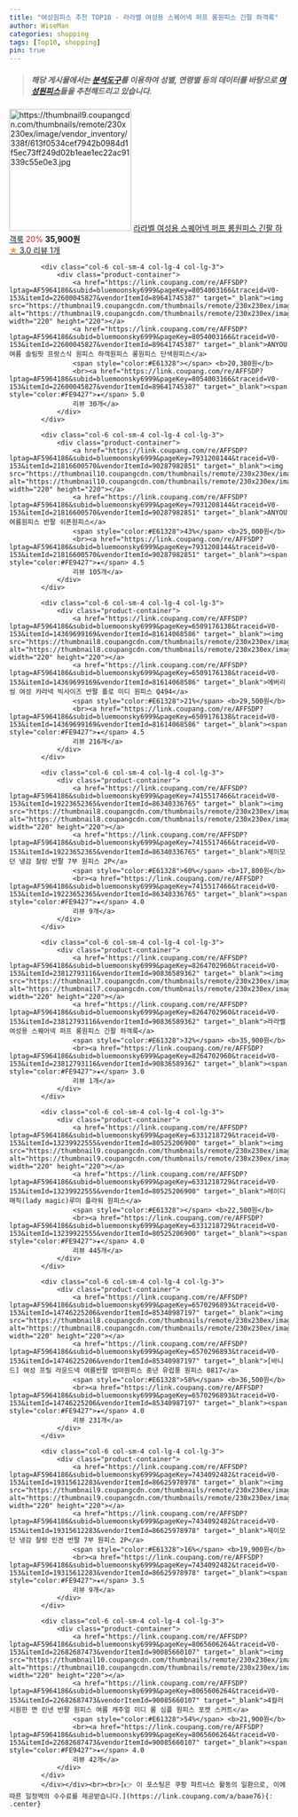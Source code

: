 ```yaml
---
title: "여성원피스 추천 TOP10 - 라라벨 여성용 스퀘어넥 퍼프 롱원피스 긴팔 하객룩"
author: WiseMan
categories: shopping
tags: [Top10, shopping]
pin: true
---
```


> ##### 해당 게시물에서는 [**분석도구**](https://itemscout.io/)를 이용하여 **성별**, **연령별** 등의 데이터를 바탕으로 [**여성원피스**](https://link.coupang.com/a/baae76)들을 추천해드리고 있습니다.
<div class="container"><div class="row">
            <div class="col-6 col-sm-4 col-lg-4 col-lg-3">
                <div class="product-container">
                    <a href="https://link.coupang.com/re/AFFSDP?lptag=AF5964186&subid=bluemoonsky6999&pageKey=8264702960&traceid=V0-153&itemId=23812793120&vendorItemId=90836589372" target="_blank"><img src="https://thumbnail9.coupangcdn.com/thumbnails/remote/230x230ex/image/vendor_inventory/338f/613f0534cef7942b0984d1f5ec73ff249d02b1eae1ec22ac91339c55e0e3.jpg" alt="https://thumbnail9.coupangcdn.com/thumbnails/remote/230x230ex/image/vendor_inventory/338f/613f0534cef7942b0984d1f5ec73ff249d02b1eae1ec22ac91339c55e0e3.jpg" width="220" height="220"></a>
                    <a href="https://link.coupang.com/re/AFFSDP?lptag=AF5964186&subid=bluemoonsky6999&pageKey=8264702960&traceid=V0-153&itemId=23812793120&vendorItemId=90836589372" target="_blank">라라벨 여성용 스퀘어넥 퍼프 롱원피스 긴팔 하객룩</a>
                    <span style="color:#E61328">20%</span> <b>35,900원</b>
                    <br><a href="https://link.coupang.com/re/AFFSDP?lptag=AF5964186&subid=bluemoonsky6999&pageKey=8264702960&traceid=V0-153&itemId=23812793120&vendorItemId=90836589372" target="_blank"><span style="color:#FE9427">★</span> 3.0
                    리뷰 1개</a>
                </div>
            </div>
            
            <div class="col-6 col-sm-4 col-lg-4 col-lg-3">
                <div class="product-container">
                    <a href="https://link.coupang.com/re/AFFSDP?lptag=AF5964186&subid=bluemoonsky6999&pageKey=8054003166&traceid=V0-153&itemId=22600045827&vendorItemId=89641745387" target="_blank"><img src="https://thumbnail9.coupangcdn.com/thumbnails/remote/230x230ex/image/vendor_inventory/a9b1/2b1a0e0d05882f9a20d728d54cfad89c1bb0158472aa4d36a3dc0c7236ae.jpg" alt="https://thumbnail9.coupangcdn.com/thumbnails/remote/230x230ex/image/vendor_inventory/a9b1/2b1a0e0d05882f9a20d728d54cfad89c1bb0158472aa4d36a3dc0c7236ae.jpg" width="220" height="220"></a>
                    <a href="https://link.coupang.com/re/AFFSDP?lptag=AF5964186&subid=bluemoonsky6999&pageKey=8054003166&traceid=V0-153&itemId=22600045827&vendorItemId=89641745387" target="_blank">ANYOU 여름 슬림핏 프랑스식 원피스 하객원피스 롱원피스 단색원피스</a>
                    <span style="color:#E61328"></span> <b>20,380원</b>
                    <br><a href="https://link.coupang.com/re/AFFSDP?lptag=AF5964186&subid=bluemoonsky6999&pageKey=8054003166&traceid=V0-153&itemId=22600045827&vendorItemId=89641745387" target="_blank"><span style="color:#FE9427">★</span> 5.0
                    리뷰 30개</a>
                </div>
            </div>
            
            <div class="col-6 col-sm-4 col-lg-4 col-lg-3">
                <div class="product-container">
                    <a href="https://link.coupang.com/re/AFFSDP?lptag=AF5964186&subid=bluemoonsky6999&pageKey=7931208144&traceid=V0-153&itemId=21816600570&vendorItemId=90287982851" target="_blank"><img src="https://thumbnail10.coupangcdn.com/thumbnails/remote/230x230ex/image/vendor_inventory/da9f/a8d2eea7b3eb64c922da1b564eb82b5809c23792d62b860967faabac148f.jpg" alt="https://thumbnail10.coupangcdn.com/thumbnails/remote/230x230ex/image/vendor_inventory/da9f/a8d2eea7b3eb64c922da1b564eb82b5809c23792d62b860967faabac148f.jpg" width="220" height="220"></a>
                    <a href="https://link.coupang.com/re/AFFSDP?lptag=AF5964186&subid=bluemoonsky6999&pageKey=7931208144&traceid=V0-153&itemId=21816600570&vendorItemId=90287982851" target="_blank">ANYOU 여름원피스 반팔 쉬폰원피스</a>
                    <span style="color:#E61328">43%</span> <b>25,000원</b>
                    <br><a href="https://link.coupang.com/re/AFFSDP?lptag=AF5964186&subid=bluemoonsky6999&pageKey=7931208144&traceid=V0-153&itemId=21816600570&vendorItemId=90287982851" target="_blank"><span style="color:#FE9427">★</span> 4.5
                    리뷰 105개</a>
                </div>
            </div>
            
            <div class="col-6 col-sm-4 col-lg-4 col-lg-3">
                <div class="product-container">
                    <a href="https://link.coupang.com/re/AFFSDP?lptag=AF5964186&subid=bluemoonsky6999&pageKey=6509176138&traceid=V0-153&itemId=14369699169&vendorItemId=81614068586" target="_blank"><img src="https://thumbnail8.coupangcdn.com/thumbnails/remote/230x230ex/image/vendor_inventory/6897/c197c616d7f6b0037bcbad96116a69911be7202d268768d7cdd170a7598f.jpeg" alt="https://thumbnail8.coupangcdn.com/thumbnails/remote/230x230ex/image/vendor_inventory/6897/c197c616d7f6b0037bcbad96116a69911be7202d268768d7cdd170a7598f.jpeg" width="220" height="220"></a>
                    <a href="https://link.coupang.com/re/AFFSDP?lptag=AF5964186&subid=bluemoonsky6999&pageKey=6509176138&traceid=V0-153&itemId=14369699169&vendorItemId=81614068586" target="_blank">에버리씽 여성 카라넥 빅사이즈 반팔 폴로 미디 원피스 Q494</a>
                    <span style="color:#E61328">21%</span> <b>29,500원</b>
                    <br><a href="https://link.coupang.com/re/AFFSDP?lptag=AF5964186&subid=bluemoonsky6999&pageKey=6509176138&traceid=V0-153&itemId=14369699169&vendorItemId=81614068586" target="_blank"><span style="color:#FE9427">★</span> 4.5
                    리뷰 216개</a>
                </div>
            </div>
            
            <div class="col-6 col-sm-4 col-lg-4 col-lg-3">
                <div class="product-container">
                    <a href="https://link.coupang.com/re/AFFSDP?lptag=AF5964186&subid=bluemoonsky6999&pageKey=7415517466&traceid=V0-153&itemId=19223652365&vendorItemId=86340336765" target="_blank"><img src="https://thumbnail8.coupangcdn.com/thumbnails/remote/230x230ex/image/vendor_inventory/c28a/7957ee949be24ee2f520c8e82e8ccd6a17cb695593edebd010092f43a598.jpg" alt="https://thumbnail8.coupangcdn.com/thumbnails/remote/230x230ex/image/vendor_inventory/c28a/7957ee949be24ee2f520c8e82e8ccd6a17cb695593edebd010092f43a598.jpg" width="220" height="220"></a>
                    <a href="https://link.coupang.com/re/AFFSDP?lptag=AF5964186&subid=bluemoonsky6999&pageKey=7415517466&traceid=V0-153&itemId=19223652365&vendorItemId=86340336765" target="_blank">제이모던 냉감 찰랑 반팔 7부 원피스 2P</a>
                    <span style="color:#E61328">60%</span> <b>17,800원</b>
                    <br><a href="https://link.coupang.com/re/AFFSDP?lptag=AF5964186&subid=bluemoonsky6999&pageKey=7415517466&traceid=V0-153&itemId=19223652365&vendorItemId=86340336765" target="_blank"><span style="color:#FE9427">★</span> 4.0
                    리뷰 9개</a>
                </div>
            </div>
            
            <div class="col-6 col-sm-4 col-lg-4 col-lg-3">
                <div class="product-container">
                    <a href="https://link.coupang.com/re/AFFSDP?lptag=AF5964186&subid=bluemoonsky6999&pageKey=8264702960&traceid=V0-153&itemId=23812793116&vendorItemId=90836589362" target="_blank"><img src="https://thumbnail7.coupangcdn.com/thumbnails/remote/230x230ex/image/vendor_inventory/a9b7/e27431a76650a0b20ac726620093ca8626cb746a76528f27ba05a4c71c8e.jpg" alt="https://thumbnail7.coupangcdn.com/thumbnails/remote/230x230ex/image/vendor_inventory/a9b7/e27431a76650a0b20ac726620093ca8626cb746a76528f27ba05a4c71c8e.jpg" width="220" height="220"></a>
                    <a href="https://link.coupang.com/re/AFFSDP?lptag=AF5964186&subid=bluemoonsky6999&pageKey=8264702960&traceid=V0-153&itemId=23812793116&vendorItemId=90836589362" target="_blank">라라벨 여성용 스퀘어넥 퍼프 롱원피스 긴팔 하객룩</a>
                    <span style="color:#E61328">32%</span> <b>35,900원</b>
                    <br><a href="https://link.coupang.com/re/AFFSDP?lptag=AF5964186&subid=bluemoonsky6999&pageKey=8264702960&traceid=V0-153&itemId=23812793116&vendorItemId=90836589362" target="_blank"><span style="color:#FE9427">★</span> 3.0
                    리뷰 1개</a>
                </div>
            </div>
            
            <div class="col-6 col-sm-4 col-lg-4 col-lg-3">
                <div class="product-container">
                    <a href="https://link.coupang.com/re/AFFSDP?lptag=AF5964186&subid=bluemoonsky6999&pageKey=6331218729&traceid=V0-153&itemId=13239922555&vendorItemId=80525206900" target="_blank"><img src="https://thumbnail9.coupangcdn.com/thumbnails/remote/230x230ex/image/vendor_inventory/431d/eabffa3c194402057b9afca0d46a5e1a0ef005e723f20f4b43a8c1b48601.jpg" alt="https://thumbnail9.coupangcdn.com/thumbnails/remote/230x230ex/image/vendor_inventory/431d/eabffa3c194402057b9afca0d46a5e1a0ef005e723f20f4b43a8c1b48601.jpg" width="220" height="220"></a>
                    <a href="https://link.coupang.com/re/AFFSDP?lptag=AF5964186&subid=bluemoonsky6999&pageKey=6331218729&traceid=V0-153&itemId=13239922555&vendorItemId=80525206900" target="_blank">레이디 매직(lady magic)루미 플라워 원피스</a>
                    <span style="color:#E61328"></span> <b>22,500원</b>
                    <br><a href="https://link.coupang.com/re/AFFSDP?lptag=AF5964186&subid=bluemoonsky6999&pageKey=6331218729&traceid=V0-153&itemId=13239922555&vendorItemId=80525206900" target="_blank"><span style="color:#FE9427">★</span> 4.0
                    리뷰 445개</a>
                </div>
            </div>
            
            <div class="col-6 col-sm-4 col-lg-4 col-lg-3">
                <div class="product-container">
                    <a href="https://link.coupang.com/re/AFFSDP?lptag=AF5964186&subid=bluemoonsky6999&pageKey=6570296893&traceid=V0-153&itemId=14746225206&vendorItemId=85340987197" target="_blank"><img src="https://thumbnail8.coupangcdn.com/thumbnails/remote/230x230ex/image/vendor_inventory/fc31/e839af0652281c46083730a677eb02f05e6c6bde1f307a63a79eef82bf14.jpg" alt="https://thumbnail8.coupangcdn.com/thumbnails/remote/230x230ex/image/vendor_inventory/fc31/e839af0652281c46083730a677eb02f05e6c6bde1f307a63a79eef82bf14.jpg" width="220" height="220"></a>
                    <a href="https://link.coupang.com/re/AFFSDP?lptag=AF5964186&subid=bluemoonsky6999&pageKey=6570296893&traceid=V0-153&itemId=14746225206&vendorItemId=85340987197" target="_blank">[바니드] 여성 프릴 라운드넥 여름반팔 엄마원피스 중년 유럽풍 원피스 0817</a>
                    <span style="color:#E61328">58%</span> <b>36,500원</b>
                    <br><a href="https://link.coupang.com/re/AFFSDP?lptag=AF5964186&subid=bluemoonsky6999&pageKey=6570296893&traceid=V0-153&itemId=14746225206&vendorItemId=85340987197" target="_blank"><span style="color:#FE9427">★</span> 4.0
                    리뷰 231개</a>
                </div>
            </div>
            
            <div class="col-6 col-sm-4 col-lg-4 col-lg-3">
                <div class="product-container">
                    <a href="https://link.coupang.com/re/AFFSDP?lptag=AF5964186&subid=bluemoonsky6999&pageKey=7434092482&traceid=V0-153&itemId=19315612283&vendorItemId=86625978978" target="_blank"><img src="https://thumbnail9.coupangcdn.com/thumbnails/remote/230x230ex/image/vendor_inventory/4155/2b0c04d560e41cb48e53e5b6c0ec57ce2e13ec56e2757d4ad5b7267ef109.jpg" alt="https://thumbnail9.coupangcdn.com/thumbnails/remote/230x230ex/image/vendor_inventory/4155/2b0c04d560e41cb48e53e5b6c0ec57ce2e13ec56e2757d4ad5b7267ef109.jpg" width="220" height="220"></a>
                    <a href="https://link.coupang.com/re/AFFSDP?lptag=AF5964186&subid=bluemoonsky6999&pageKey=7434092482&traceid=V0-153&itemId=19315612283&vendorItemId=86625978978" target="_blank">제이모던 냉감 찰랑 인견 반팔 7부 원피스 2P</a>
                    <span style="color:#E61328">16%</span> <b>19,900원</b>
                    <br><a href="https://link.coupang.com/re/AFFSDP?lptag=AF5964186&subid=bluemoonsky6999&pageKey=7434092482&traceid=V0-153&itemId=19315612283&vendorItemId=86625978978" target="_blank"><span style="color:#FE9427">★</span> 3.5
                    리뷰 9개</a>
                </div>
            </div>
            
            <div class="col-6 col-sm-4 col-lg-4 col-lg-3">
                <div class="product-container">
                    <a href="https://link.coupang.com/re/AFFSDP?lptag=AF5964186&subid=bluemoonsky6999&pageKey=8065606264&traceid=V0-153&itemId=22682687473&vendorItemId=90085660107" target="_blank"><img src="https://thumbnail10.coupangcdn.com/thumbnails/remote/230x230ex/image/vendor_inventory/3886/3365b5b25bc95a0e0f268538f8cf382dac60d9b042f6d2fc03ea7b946663.png" alt="https://thumbnail10.coupangcdn.com/thumbnails/remote/230x230ex/image/vendor_inventory/3886/3365b5b25bc95a0e0f268538f8cf382dac60d9b042f6d2fc03ea7b946663.png" width="220" height="220"></a>
                    <a href="https://link.coupang.com/re/AFFSDP?lptag=AF5964186&subid=bluemoonsky6999&pageKey=8065606264&traceid=V0-153&itemId=22682687473&vendorItemId=90085660107" target="_blank">4컬러 시원한 면 린넨 반팔 원피스 여름 캐주얼 미디 롱 심플 원피스 포켓 스커트</a>
                    <span style="color:#E61328">54%</span> <b>21,900원</b>
                    <br><a href="https://link.coupang.com/re/AFFSDP?lptag=AF5964186&subid=bluemoonsky6999&pageKey=8065606264&traceid=V0-153&itemId=22682687473&vendorItemId=90085660107" target="_blank"><span style="color:#FE9427">★</span> 4.0
                    리뷰 42개</a>
                </div>
            </div>
            </div></div><br><br>[👉 이 포스팅은 쿠팡 파트너스 활동의 일환으로, 이에 따른 일정액의 수수료를 제공받습니다.](https://link.coupang.com/a/baae76){: .center}